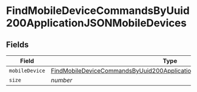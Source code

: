 # FindMobileDeviceCommandsByUuid200ApplicationJSONMobileDevices


## Fields

| Field                                                                                                                                                                             | Type                                                                                                                                                                              | Required                                                                                                                                                                          | Description                                                                                                                                                                       | Example                                                                                                                                                                           |
| --------------------------------------------------------------------------------------------------------------------------------------------------------------------------------- | --------------------------------------------------------------------------------------------------------------------------------------------------------------------------------- | --------------------------------------------------------------------------------------------------------------------------------------------------------------------------------- | --------------------------------------------------------------------------------------------------------------------------------------------------------------------------------- | --------------------------------------------------------------------------------------------------------------------------------------------------------------------------------- |
| `mobileDevice`                                                                                                                                                                    | [FindMobileDeviceCommandsByUuid200ApplicationJSONMobileDevicesMobileDevice](../../models/operations/findmobiledevicecommandsbyuuid200applicationjsonmobiledevicesmobiledevice.md) | :heavy_minus_sign:                                                                                                                                                                | N/A                                                                                                                                                                               |                                                                                                                                                                                   |
| `size`                                                                                                                                                                            | *number*                                                                                                                                                                          | :heavy_minus_sign:                                                                                                                                                                | N/A                                                                                                                                                                               | 1                                                                                                                                                                                 |